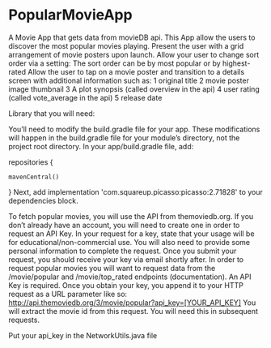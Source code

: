 # PopularMovieApp
A Movie App that gets data from movieDB api.
This App allow the users to discover the most popular movies playing.
Present the user with a grid arrangement of movie posters upon launch.
Allow your user to change sort order via a setting:
The sort order can be by most popular or by highest-rated
Allow the user to tap on a movie poster and transition to a details screen with additional information such as:
1 original title
2 movie poster image thumbnail
3 A plot synopsis (called overview in the api)
4 user rating (called vote_average in the api)
5 release date

Library that you will need:

You’ll need to modify the build.gradle file for your app. These modifications will happen in the build.gradle file for your module’s directory, not the project root directory.
In your app/build.gradle file, add:


repositories {

    mavenCentral()

}
Next, add implementation 'com.squareup.picasso:picasso:2.71828' to your dependencies block.



To fetch popular movies, you will use the API from themoviedb.org.
If you don’t already have an account, you will need to create one in order to request an API Key.
In your request for a key, state that your usage will be for educational/non-commercial use. You will also need to provide some personal information to complete the request. Once you submit your request, you should receive your key via email shortly after.
In order to request popular movies you will want to request data from the /movie/popular and /movie/top_rated endpoints (documentation). An API Key is required.
Once you obtain your key, you append it to your HTTP request as a URL parameter like so:
http://api.themoviedb.org/3/movie/popular?api_key=[YOUR_API_KEY]
You will extract the movie id from this request. You will need this in subsequent requests.

Put your api_key in the NetworkUtils.java file 






